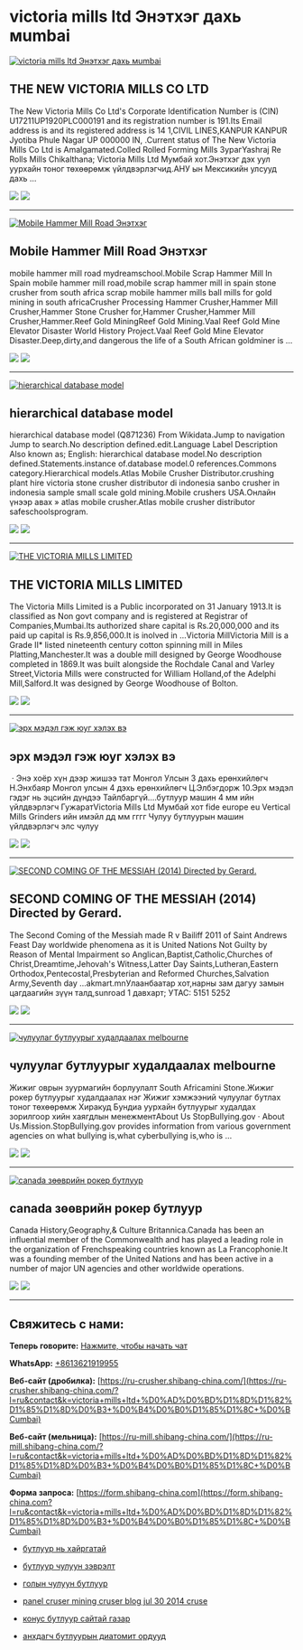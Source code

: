 # victoria mills ltd Энэтхэг дахь мumbai

<a href="https://swt.shibang-china.com/?l=ru&img&k=victoria+mills+ltd+%D0%AD%D0%BD%D1%8D%D1%82%D1%85%D1%8D%D0%B3+%D0%B4%D0%B0%D1%85%D1%8C+%D0%BCumbai" target="_blank">![victoria mills ltd Энэтхэг дахь мumbai](http://static.shibang-china.com/all-800x300/1308.jpg)</a>

## THE NEW VICTORIA MILLS CO LTD
The New Victoria Mills Co Ltd's Corporate Identification Number is (CIN) U17211UP1920PLC000191 and its registration number is 191.Its Email address is and its registered address is 14 1,CIVIL LINES,KANPUR KANPUR Jyotiba Phule Nagar UP 000000 IN, .Current status of The New Victoria Mills Co Ltd is Amalgamated.Colled Rolled Forming Mills ЗурагYashraj Re Rolls Mills Chikalthana; Victoria Mills Ltd Мумбай хот.Энэтхэг дэх уул уурхайн тоног төхөөрөмж үйлдвэрлэгчид.АНУ ын Мексикийн улсууд дахь …


<a href="https://whatsapp.shibangsoft.com/WhatsApp.php" target="_blank" title="WhatsApp">![](http://static.shibang-china.com/icon/whatsapp.png)</a> <a href="https://swt.shibang-china.com/?l=ru&icon&k=victoria+mills+ltd+%D0%AD%D0%BD%D1%8D%D1%82%D1%85%D1%8D%D0%B3+%D0%B4%D0%B0%D1%85%D1%8C+%D0%BCumbai" target="_blank">![](http://static.shibang-china.com/icon/chat-ru.png)</a>

---

<a href="https://swt.shibang-china.com/?l=ru&img&k=victoria+mills+ltd+%D0%AD%D0%BD%D1%8D%D1%82%D1%85%D1%8D%D0%B3+%D0%B4%D0%B0%D1%85%D1%8C+%D0%BCumbai" target="_blank">![Mobile Hammer Mill Road Энэтхэг](http://static.shibang-china.com/all-800x300/922.jpg)</a>

## Mobile Hammer Mill Road Энэтхэг
mobile hammer mill road mydreamschool.Mobile Scrap Hammer Mill In Spain mobile hammer mill road,mobile scrap hammer mill in spain stone crusher from south africa scrap mobile hammer mills ball mills for gold mining in south africaCrusher Processing Hammer Crusher,Hammer Mill Crusher,Hammer Stone Crusher for,Hammer Crusher,Hammer Mill Crusher,Hammer.Reef Gold MiningReef Gold Mining.Vaal Reef Gold Mine Elevator Disaster World History Project.Vaal Reef Gold Mine Elevator Disaster.Deep,dirty,and dangerous the life of a South African goldminer is …


<a href="https://whatsapp.shibangsoft.com/WhatsApp.php" target="_blank" title="WhatsApp">![](http://static.shibang-china.com/icon/whatsapp.png)</a> <a href="https://swt.shibang-china.com/?l=ru&icon&k=victoria+mills+ltd+%D0%AD%D0%BD%D1%8D%D1%82%D1%85%D1%8D%D0%B3+%D0%B4%D0%B0%D1%85%D1%8C+%D0%BCumbai" target="_blank">![](http://static.shibang-china.com/icon/chat-ru.png)</a>

---

<a href="https://swt.shibang-china.com/?l=ru&img&k=victoria+mills+ltd+%D0%AD%D0%BD%D1%8D%D1%82%D1%85%D1%8D%D0%B3+%D0%B4%D0%B0%D1%85%D1%8C+%D0%BCumbai" target="_blank">![hierarchical database model](http://static.shibang-china.com/all-800x300/919.jpg)</a>

## hierarchical database model
hierarchical database model (Q871236) From Wikidata.Jump to navigation Jump to search.No description defined.edit.Language Label Description Also known as; English: hierarchical database model.No description defined.Statements.instance of.database model.0 references.Commons category.Hierarchical models.Atlas Mobile Crusher Distributor.crushing plant hire victoria stone crusher distributor di indonesia sanbo crusher in indonesia sample small scale gold mining.Mobile crushers USA.Онлайн үнээр авах &#187; atlas mobile crusher.Atlas mobile crusher distributor safeschoolsprogram.


<a href="https://whatsapp.shibangsoft.com/WhatsApp.php" target="_blank" title="WhatsApp">![](http://static.shibang-china.com/icon/whatsapp.png)</a> <a href="https://swt.shibang-china.com/?l=ru&icon&k=victoria+mills+ltd+%D0%AD%D0%BD%D1%8D%D1%82%D1%85%D1%8D%D0%B3+%D0%B4%D0%B0%D1%85%D1%8C+%D0%BCumbai" target="_blank">![](http://static.shibang-china.com/icon/chat-ru.png)</a>

---

<a href="https://swt.shibang-china.com/?l=ru&img&k=victoria+mills+ltd+%D0%AD%D0%BD%D1%8D%D1%82%D1%85%D1%8D%D0%B3+%D0%B4%D0%B0%D1%85%D1%8C+%D0%BCumbai" target="_blank">![THE VICTORIA MILLS LIMITED](http://static.shibang-china.com/all-800x300/1198.jpg)</a>

## THE VICTORIA MILLS LIMITED
The Victoria Mills Limited is a Public incorporated on 31 January 1913.It is classified as Non govt company and is registered at Registrar of Companies,Mumbai.Its authorized share capital is Rs.20,000,000 and its paid up capital is Rs.9,856,000.It is inolved in …Victoria MillVictoria Mill is a Grade II* listed nineteenth century cotton spinning mill in Miles Platting,Manchester.It was a double mill designed by George Woodhouse completed in 1869.It was built alongside the Rochdale Canal and Varley Street,Victoria Mills were constructed for William Holland,of the Adelphi Mill,Salford.It was designed by George Woodhouse of Bolton.


<a href="https://whatsapp.shibangsoft.com/WhatsApp.php" target="_blank" title="WhatsApp">![](http://static.shibang-china.com/icon/whatsapp.png)</a> <a href="https://swt.shibang-china.com/?l=ru&icon&k=victoria+mills+ltd+%D0%AD%D0%BD%D1%8D%D1%82%D1%85%D1%8D%D0%B3+%D0%B4%D0%B0%D1%85%D1%8C+%D0%BCumbai" target="_blank">![](http://static.shibang-china.com/icon/chat-ru.png)</a>

---

<a href="https://swt.shibang-china.com/?l=ru&img&k=victoria+mills+ltd+%D0%AD%D0%BD%D1%8D%D1%82%D1%85%D1%8D%D0%B3+%D0%B4%D0%B0%D1%85%D1%8C+%D0%BCumbai" target="_blank">![эрх мэдэл гэж юуг хэлэх вэ](http://static.shibang-china.com/all-800x300/1178.jpg)</a>

## эрх мэдэл гэж юуг хэлэх вэ
&nbsp;&#0183;&#32;Энэ хоёр хүн дээр жишээ тат Монгол Улсын 3 дахь ерөнхийлөгч Н.Энхбаяр Монгол улсын 4 дэхь ерөнхийлөгч Ц.Элбэгдорж 10.Эрх мэдэл гэдэг нь эцсийн дүндээ Тайлбаргүй.…бутлуур машин 4 мм ийн үйлдвэрлэгч ГужаратVictoria Mills Ltd Мумбай хот fide europe eu Vertical Mills Grinders ийн имэйл дд мм гггг Чулуу бутлуурын машин үйлдвэрлэгч элс чулуу


<a href="https://whatsapp.shibangsoft.com/WhatsApp.php" target="_blank" title="WhatsApp">![](http://static.shibang-china.com/icon/whatsapp.png)</a> <a href="https://swt.shibang-china.com/?l=ru&icon&k=victoria+mills+ltd+%D0%AD%D0%BD%D1%8D%D1%82%D1%85%D1%8D%D0%B3+%D0%B4%D0%B0%D1%85%D1%8C+%D0%BCumbai" target="_blank">![](http://static.shibang-china.com/icon/chat-ru.png)</a>

---

<a href="https://swt.shibang-china.com/?l=ru&img&k=victoria+mills+ltd+%D0%AD%D0%BD%D1%8D%D1%82%D1%85%D1%8D%D0%B3+%D0%B4%D0%B0%D1%85%D1%8C+%D0%BCumbai" target="_blank">![SECOND COMING OF THE MESSIAH (2014) Directed by Gerard.](http://static.shibang-china.com/all-800x300/1443.jpg)</a>

## SECOND COMING OF THE MESSIAH (2014) Directed by Gerard.
The Second Coming of the Messiah made R v Bailiff 2011 of Saint Andrews Feast Day worldwide phenomena as it is United Nations Not Guilty by Reason of Mental Impairment so Anglican,Baptist,Catholic,Churches of Christ,Dreamtime,Jehovah's Witness,Latter Day Saints,Lutheran,Eastern Orthodox,Pentecostal,Presbyterian and Reformed Churches,Salvation Army,Seventh day …akmart.mnУлаанбаатар хот,нарны зам дагуу замын цагдаагийн зүүн талд,sunroad 1 давхарт; УТАС: 5151 5252


<a href="https://whatsapp.shibangsoft.com/WhatsApp.php" target="_blank" title="WhatsApp">![](http://static.shibang-china.com/icon/whatsapp.png)</a> <a href="https://swt.shibang-china.com/?l=ru&icon&k=victoria+mills+ltd+%D0%AD%D0%BD%D1%8D%D1%82%D1%85%D1%8D%D0%B3+%D0%B4%D0%B0%D1%85%D1%8C+%D0%BCumbai" target="_blank">![](http://static.shibang-china.com/icon/chat-ru.png)</a>

---

<a href="https://swt.shibang-china.com/?l=ru&img&k=victoria+mills+ltd+%D0%AD%D0%BD%D1%8D%D1%82%D1%85%D1%8D%D0%B3+%D0%B4%D0%B0%D1%85%D1%8C+%D0%BCumbai" target="_blank">![чулуулаг бутлуурыг худалдаалах melbourne](http://static.shibang-china.com/all-800x300/871.jpg)</a>

## чулуулаг бутлуурыг худалдаалах melbourne
Жижиг оврын зуурмагийн борлуулалт South Africamini Stone.Жижиг рокер бутлуурыг худалдаалах нэг Жижиг хэмжээний чулуулаг бутлах тоног төхөөрөмж Хиракуд Бундиа уурхайн бутлуурыг худалдах зорилгоор хийн хаягдлын менежментAbout Us StopBullying.gov&nbsp;&#0183;&#32;About Us.Mission.StopBullying.gov provides information from various government agencies on what bullying is,what cyberbullying is,who is …


<a href="https://whatsapp.shibangsoft.com/WhatsApp.php" target="_blank" title="WhatsApp">![](http://static.shibang-china.com/icon/whatsapp.png)</a> <a href="https://swt.shibang-china.com/?l=ru&icon&k=victoria+mills+ltd+%D0%AD%D0%BD%D1%8D%D1%82%D1%85%D1%8D%D0%B3+%D0%B4%D0%B0%D1%85%D1%8C+%D0%BCumbai" target="_blank">![](http://static.shibang-china.com/icon/chat-ru.png)</a>

---

<a href="https://swt.shibang-china.com/?l=ru&img&k=victoria+mills+ltd+%D0%AD%D0%BD%D1%8D%D1%82%D1%85%D1%8D%D0%B3+%D0%B4%D0%B0%D1%85%D1%8C+%D0%BCumbai" target="_blank">![canada зөөврийн рокер бутлуур](http://static.shibang-china.com/all-800x300/939.jpg)</a>

## canada зөөврийн рокер бутлуур
Canada History,Geography,&amp; Culture Britannica.Canada has been an influential member of the Commonwealth and has played a leading role in the organization of Frenchspeaking countries known as La Francophonie.It was a founding member of the United Nations and has been active in a number of major UN agencies and other worldwide operations.

<a href="https://whatsapp.shibangsoft.com/WhatsApp.php" target="_blank" title="WhatsApp">![](http://static.shibang-china.com/icon/whatsapp.png)</a> <a href="https://swt.shibang-china.com/?l=ru&icon&k=victoria+mills+ltd+%D0%AD%D0%BD%D1%8D%D1%82%D1%85%D1%8D%D0%B3+%D0%B4%D0%B0%D1%85%D1%8C+%D0%BCumbai" target="_blank">![](http://static.shibang-china.com/icon/chat-ru.png)</a>

---
## Свяжитесь с нами:

**Теперь говорите:** [Нажмите, чтобы начать чат](https://swt.shibang-china.com?l=ru&contact&k=victoria+mills+ltd+%D0%AD%D0%BD%D1%8D%D1%82%D1%85%D1%8D%D0%B3+%D0%B4%D0%B0%D1%85%D1%8C+%D0%BCumbai)

**WhatsApp:**  [+8613621919955](https://whatsapp.shibangsoft.com/WhatsApp.php)

**Веб-сайт (дробилка):** [https://ru-crusher.shibang-china.com/](https://ru-crusher.shibang-china.com/?l=ru&contact&k=victoria+mills+ltd+%D0%AD%D0%BD%D1%8D%D1%82%D1%85%D1%8D%D0%B3+%D0%B4%D0%B0%D1%85%D1%8C+%D0%BCumbai)

**Веб-сайт (мельница):** [https://ru-mill.shibang-china.com/](https://ru-mill.shibang-china.com/?l=ru&contact&k=victoria+mills+ltd+%D0%AD%D0%BD%D1%8D%D1%82%D1%85%D1%8D%D0%B3+%D0%B4%D0%B0%D1%85%D1%8C+%D0%BCumbai)

**Форма запроса:** [https://form.shibang-china.com](https://form.shibang-china.com?l=ru&contact&k=victoria+mills+ltd+%D0%AD%D0%BD%D1%8D%D1%82%D1%85%D1%8D%D0%B3+%D0%B4%D0%B0%D1%85%D1%8C+%D0%BCumbai)

* [бутлуур нь хайргатай](../126/%D0%B1%D1%83%D1%82%D0%BB%D1%83%D1%83%D1%80%20%D0%BD%D1%8C%20%D1%85%D0%B0%D0%B9%D1%80%D0%B3%D0%B0%D1%82%D0%B0%D0%B9.md)

* [бутлуур чулуун зэврэлт](../129/%D0%B1%D1%83%D1%82%D0%BB%D1%83%D1%83%D1%80%20%D1%87%D1%83%D0%BB%D1%83%D1%83%D0%BD%20%D0%B7%D1%8D%D0%B2%D1%80%D1%8D%D0%BB%D1%82.md)

* [голын чулуун бутлуур](../127/%D0%B3%D0%BE%D0%BB%D1%8B%D0%BD%20%D1%87%D1%83%D0%BB%D1%83%D1%83%D0%BD%20%D0%B1%D1%83%D1%82%D0%BB%D1%83%D1%83%D1%80.md)

* [panel cruser mining cruser blog jul 30 2014 cruse](../127/panel%20cruser%20mining%20cruser%20blog%20jul%2030%202014%20cruse.md)

* [конус бутлуур сайтай газар](../127/%D0%BA%D0%BE%D0%BD%D1%83%D1%81%20%D0%B1%D1%83%D1%82%D0%BB%D1%83%D1%83%D1%80%20%D1%81%D0%B0%D0%B9%D1%82%D0%B0%D0%B9%20%D0%B3%D0%B0%D0%B7%D0%B0%D1%80.md)

* [анхдагч бутлуурын диатомит ордууд](../127/%D0%B0%D0%BD%D1%85%D0%B4%D0%B0%D0%B3%D1%87%20%D0%B1%D1%83%D1%82%D0%BB%D1%83%D1%83%D1%80%D1%8B%D0%BD%20%D0%B4%D0%B8%D0%B0%D1%82%D0%BE%D0%BC%D0%B8%D1%82%20%D0%BE%D1%80%D0%B4%D1%83%D1%83%D0%B4.md)